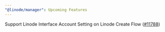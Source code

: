 ```yaml
---
"@linode/manager": Upcoming Features
---
```


Support Linode Interface Account Setting on Linode Create Flow ([#11788](https://github.com/linode/manager/pull/11788))
